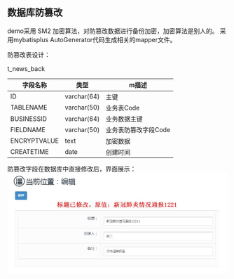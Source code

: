 ## 数据库防篡改

demo采用 SM2 加密算法，对防篡改数据进行备份加密，加密算法是别人的。
采用mybatisplus AutoGenerator代码生成相关的mapper文件。

防篡改表设计：

t_news_back

| 字段名称     | 类型        | m描述                |
| ------------ | ----------- | -------------------- |
| ID           | varchar(64) | 主键                 |
| TABLENAME    | varchar(50) | 业务表Code           |
| BUSINESSID   | varchar(64) | 业务数据主键         |
| FIELDNAME    | varchar(50) | 业务表防篡改字段Code |
| ENCRYPTVALUE | text        | 加密数据             |
| CREATETIME   | date        | 创建时间             |

防篡改字段在数据库中直接修改后，界面展示：
![image](https://github.com/donghuqiang/prevent-changes/blob/master/1.jpg)

